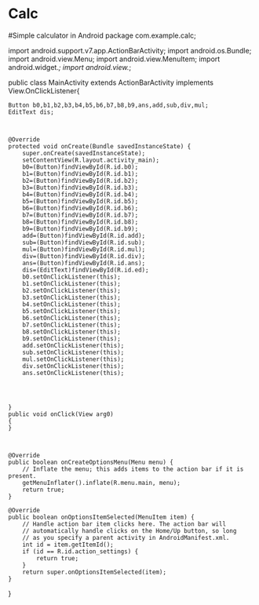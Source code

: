 # Calc
#Simple calculator in Android
package com.example.calc;

import android.support.v7.app.ActionBarActivity;
import android.os.Bundle;
import android.view.Menu;
import android.view.MenuItem;
import android.widget.*;
import android.view.*;


public class MainActivity extends ActionBarActivity implements View.OnClickListener{

    
	Button b0,b1,b2,b3,b4,b5,b6,b7,b8,b9,ans,add,sub,div,mul;
	EditText dis;
	
	
	
	@Override
    protected void onCreate(Bundle savedInstanceState) {
        super.onCreate(savedInstanceState);
        setContentView(R.layout.activity_main);
        b0=(Button)findViewById(R.id.b0);
        b1=(Button)findViewById(R.id.b1);
        b2=(Button)findViewById(R.id.b2);
        b3=(Button)findViewById(R.id.b3);
        b4=(Button)findViewById(R.id.b4);
        b5=(Button)findViewById(R.id.b5);
        b6=(Button)findViewById(R.id.b6);
        b7=(Button)findViewById(R.id.b7);
        b8=(Button)findViewById(R.id.b8);
        b9=(Button)findViewById(R.id.b9);
        add=(Button)findViewById(R.id.add);
        sub=(Button)findViewById(R.id.sub);
        mul=(Button)findViewById(R.id.mul);
        div=(Button)findViewById(R.id.div);
        ans=(Button)findViewById(R.id.ans);
        dis=(EditText)findViewById(R.id.ed);
        b0.setOnClickListener(this);
        b1.setOnClickListener(this);
        b2.setOnClickListener(this);
        b3.setOnClickListener(this);
        b4.setOnClickListener(this);
        b5.setOnClickListener(this);
        b6.setOnClickListener(this);
        b7.setOnClickListener(this);
        b8.setOnClickListener(this);
        b9.setOnClickListener(this);
        add.setOnClickListener(this);
        sub.setOnClickListener(this);
        mul.setOnClickListener(this);
        div.setOnClickListener(this);
        ans.setOnClickListener(this);
        
        
        
        
    }
	public void onClick(View arg0)
	{
	}
	


    @Override
    public boolean onCreateOptionsMenu(Menu menu) {
        // Inflate the menu; this adds items to the action bar if it is present.
        getMenuInflater().inflate(R.menu.main, menu);
        return true;
    }

    @Override
    public boolean onOptionsItemSelected(MenuItem item) {
        // Handle action bar item clicks here. The action bar will
        // automatically handle clicks on the Home/Up button, so long
        // as you specify a parent activity in AndroidManifest.xml.
        int id = item.getItemId();
        if (id == R.id.action_settings) {
            return true;
        }
        return super.onOptionsItemSelected(item);
    }
}

